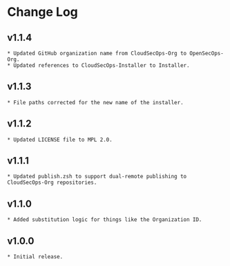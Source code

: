 # Change Log

## v1.1.4
    * Updated GitHub organization name from CloudSecOps-Org to OpenSecOps-Org.
    * Updated references to CloudSecOps-Installer to Installer.

## v1.1.3
    * File paths corrected for the new name of the installer.

## v1.1.2
    * Updated LICENSE file to MPL 2.0.

## v1.1.1
    * Updated publish.zsh to support dual-remote publishing to CloudSecOps-Org repositories.

## v1.1.0
    * Added substitution logic for things like the Organization ID.

## v1.0.0
    * Initial release.

